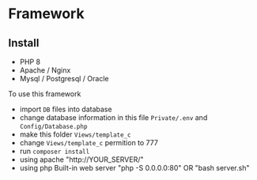 # Framework
## Install 

- PHP 8
- Apache / Nginx
- Mysql / Postgresql / Oracle


To use this framework
- import `DB` files into database
- change database information in this file `Private/.env` and `Config/Database.php`
- make this folder `Views/template_c`
- change `Views/template_c` permition to 777
- run `composer install`
- using apache "http://YOUR_SERVER/"
- using php Built-in web server "php -S 0.0.0.0:80" OR "bash server.sh"
